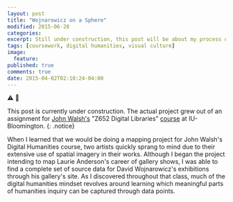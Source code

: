 ```yaml
---
layout: post
title: "Wojnarowicz on a Sphere"
modified: 2015-06-28
categories:
excerpt: Still under construction, this post will be about my process of making a map of artist David Wojnarowicz's gallery exhibits for the NOAA Science on a Sphere.
tags: [coursework, digital humanities, visual culture]
image:
  feature:
published: true
comments: true
date: 2015-04-02T02:10:24-04:00
---
```


:warning: :construction:

This post is currently under construction. The actual project grew out of an assignment for [John Walsh's](http://biblicon.org/about) "Z652 Digital Libraries" [course](http://www.soic.indiana.edu/graduate/courses/index.html?number=z652&department=ILS) at IU-Bloomington. 
{: .notice}  

When I learned that we would be doing a mapping project for John Walsh's Digital Humanities course, two artists quickly sprang to mind due to their extensive use of spatial imagery in their works. Although I began the project intending to map Laurie Anderson's career of gallery shows, I was able to find a complete set of source data for David Wojnarowicz's exhibitions through his gallery's site. As I discovered throughout that class, much of the digital humanities mindset revolves around learning which meaningful parts of humanities inquiry can be captured through data points.

<iframe width="640" height="480" data-src="https://www.youtube.com/embed/ezjn1QJqaa4" frameborder="0" allowfullscreen>

**2015-06-28:**

I've gone ahead and put this up on YouTube, at least for now, as the best way to stream the video showing how this project worked.  
